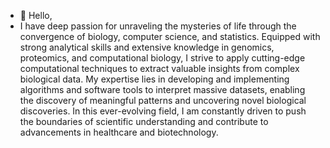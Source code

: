 - 👋 Hello,
- I have deep passion for unraveling the mysteries of life through the convergence of biology, computer science, and statistics. Equipped with strong analytical skills and extensive knowledge in genomics, proteomics, and computational biology, I strive to apply cutting-edge computational techniques to extract valuable insights from complex biological data. My expertise lies in developing and implementing algorithms and software tools to interpret massive datasets, enabling the discovery of meaningful patterns and uncovering novel biological discoveries. In this ever-evolving field, I am constantly driven to push the boundaries of scientific understanding and contribute to advancements in healthcare and biotechnology.
